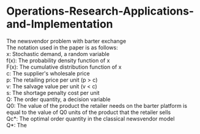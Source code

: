 # Operations-Research-Applications-and-Implementation
The newsvendor problem with barter exchange  
The notation used in the paper is as follows:  
x: Stochastic demand, a random variable  
f(x): The probability density function of x  
F(x): The cumulative distribution function of x  
c: The supplier's wholesale price  
p: The retailing price per unit (p > c)  
v: The salvage value per unit (v < c)  
s: The shortage penalty cost per unit  
Q: The order quantity, a decision variable  
Q0: The value of the product the retailer needs on the barter platform is equal to the value of Q0 units of the product that the retailer sells  
Qc*: The optimal order quantity in the classical newsvendor model  
Q*: The 
